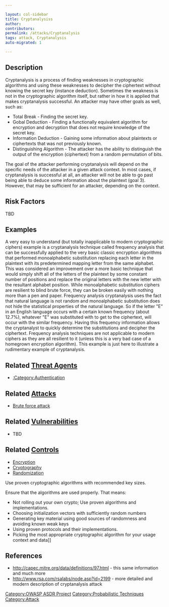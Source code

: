 ```yaml
---

layout: col-sidebar
title: Cryptanalysiss
author: 
contributors: 
permalink: /attacks/Cryptanalysis
tags: attack, Cryptanalysis
auto-migrated: 1

---
```


## Description

Cryptanalysis is a process of finding weaknesses in cryptographic
algorithms and using these weaknesses to decipher the ciphertext without
knowing the secret key (instance deduction). Sometimes the weakness is
not in the cryptographic algorithm itself, but rather in how it is
applied that makes cryptanalysis successful. An attacker may have other
goals as well, such as:

  - Total Break - Finding the secret key.
  - Gobal Deduction - Finding a functionally equivalent algorithm for
    encryption and decryption that does not require knowledge of the
    secret key.
  - Information Deduction - Gaining some information about plaintexts or
    ciphertexts that was not previously known.
  - Distinguishing Algorithm - The attacker has the ability to
    distinguish the output of the encryption (ciphertext) from a random
    permutation of bits.

The goal of the attacker performing cryptanalysis will depend on the
specific needs of the attacker in a given attack context. In most cases,
if cryptanalysis is successful at all, an attacker will not be able to
go past being able to deduce some information about the plaintext (goal
3). However, that may be sufficient for an attacker, depending on the
context.

## Risk Factors

TBD

## Examples

A very easy to understand (but totally inapplicable to modern
cryptographic ciphers) example is a cryptanalysis technique called
frequency analysis that can be successfully applied to the very basic
classic encryption algorithms that performed monoalphabetic substitution
replacing each letter in the plaintext with its predetermined mapping
letter from the same alphabet. This was considered an improvement over a
more basic technique that would simply shift all of the letters of the
plaintext by some constant number of positions and replace the original
letters with the new letter with the resultant alphabet position. While
monoalphabetic substitution ciphers are resilient to blind brute force,
they can be broken easily with nothing more than a pen and paper.
Frequency analysis cryptanalysis uses the fact that natural language is
not random and monoalphabetic substitution does not hide the statistical
properties of the natural language. So if the letter "E" in an English
language occurs with a certain known frequency (about 12.7%), whatever
"E" was substituted with to get to the ciphertext, will occur with the
similar frequency. Having this frequency information allows the
cryptanalyst to quickly determine the substitutions and decipher the
ciphertext. Frequency analysis techniques are not applicable to modern
ciphers as they are all resilient to it (unless this is a very bad case
of a homegrown encryption algorithm). This example is just here to
illustrate a rudimentary example of cryptanalysis.

## Related [Threat Agents](Threat_Agents "wikilink")

  - [:Category:Authentication](:Category:Authentication "wikilink")

## Related [Attacks](https://owasp.org/www-community/attacks/)

  - [Brute force attack](Brute_force_attack "wikilink")

## Related [Vulnerabilities](https://owasp.org/www-community/vulnerabilities/)

  - TBD

## Related [Controls](https://owasp.org/www-community/controls/)

  - [Encryption](Encryption "wikilink")
  - [Cryptography](Cryptography "wikilink")
  - [Randomization](Randomization "wikilink")

Use proven cryptographic algorithms with recommended key sizes.

Ensure that the algorithms are used properly. That means:

  - Not rolling out your own crypto; Use proven algorithms and
    implementations.
  - Choosing initialization vectors with sufficiently random numbers
  - Generating key material using good sources of randomness and
    avoiding known weak keys
  - Using proven protocols and their implementations.
  - Picking the most appropriate cryptographic algorithm for your usage
    context and data\]\]

## References

  - <http://capec.mitre.org/data/definitions/97.html> - this same
    information and much more
  - <http://www.rsa.com/rsalabs/node.asp?id=2199> - more detailed and
    modern description of cryptanalysis attack

[Category:OWASP ASDR Project](Category:OWASP_ASDR_Project "wikilink")
[Category:Probabilistic
Techniques](Category:Probabilistic_Techniques "wikilink")
[Category:Attack](Category:Attack "wikilink")